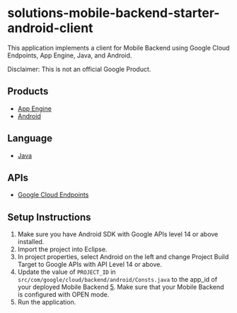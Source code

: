 solutions-mobile-backend-starter-android-client
=====================================

This application implements a client for Mobile Backend using
Google Cloud Endpoints, App Engine, Java, and Android.

Disclaimer: This is not an official Google Product.

## Products
- [App Engine][1]
- [Android][2]

## Language
- [Java][3]

## APIs
- [Google Cloud Endpoints][4]

## Setup Instructions
1. Make sure you have Android SDK with Google APIs level 14 or above installed.
2. Import the project into Eclipse.
3. In project properties, select Android on the left and change Project Build Target to Google APIs with API Level 14 or above.
3. Update the value of `PROJECT_ID` in
   `src/com/google/cloud/backend/android/Consts.java` to the app_id of your 
   deployed Mobile Backend [5]. Make sure that your Mobile Backend is configured
   with OPEN mode.
4. Run the application.

[1]: https://developers.google.com/appengine
[2]: http://developer.android.com/index.html
[3]: http://java.com/en/
[4]: https://developers.google.com/appengine/docs/java/endpoints/
[5]: https://github.com/GoogleCloudPlatform/solutions-mobile-backend-starter-java

